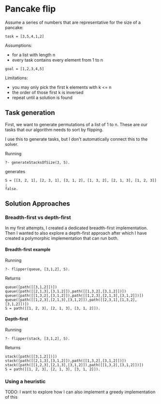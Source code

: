 # Pancake flip

Assume a series of numbers that are representative for the size of a pancake:

```
task = [3,5,4,1,2]
```

Assumptions:
- for a list with length n
- every task contains every element from 1 to n

```
goal = [1,2,3,4,5]
```

Limitations:
- you may only pick the first k elements with k <= n
- the order of those first k is inversed
- repeat until a solution is found

## Task generation

First, we want to generate permutations of a list of 1 to n. These are our tasks
that our algorithm needs to sort by flipping.

I use this to generate tasks, but I don't automatically connect this to the solver.

Running

```
?- generateStacksOfSize(3, S).
```

generates

```
S = [[3, 2, 1], [2, 3, 1], [3, 1, 2], [1, 3, 2], [2, 1, 3], [1, 2, 3]] ;
false.
```

## Solution Approaches

### Breadth-first vs depth-first

In my first attempts, I created a dedicated breadth-first implementation. Then I
wanted to also explore a depth-first approach after which I have created a
polymorphic implementation that can run both.

#### Breadth-first example

Running

```
?- flipper(queue, [3,1,2], S).
```

Returns

```
queue([path([[3,1,2]])])
queue([path([[2,1,3],[3,1,2]]),path([[1,3,2],[3,1,2]])])
queue([path([[1,3,2],[3,1,2]]),path([[1,2,3],[2,1,3],[3,1,2]])])
queue([path([[1,2,3],[2,1,3],[3,1,2]]),path([[2,3,1],[1,3,2],[3,1,2]])])
S = path([[1, 2, 3], [2, 1, 3], [3, 1, 2]]).
```

#### Depth-first

Running

```
?- flipper(stack, [3,1,2], S).
```

Returns

```
stack([path([[3,1,2]])])
stack([path([[2,1,3],[3,1,2]]),path([[1,3,2],[3,1,2]])])
stack([path([[1,2,3],[2,1,3],[3,1,2]]),path([[1,3,2],[3,1,2]])])
S = path([[1, 2, 3], [2, 1, 3], [3, 1, 2]]).
```

### Using a heuristic

TODO: I want to explore how I can also implement a greedy implementation of this
